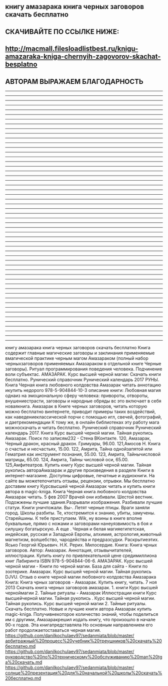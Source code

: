 книгу амазарака книга черных заговоров скачать бесплатно
--------------------------------------------------
СКАЧИВАЙТЕ ПО ССЫЛКЕ НИЖЕ:
--------------------------------------------------
http://macmall.filesloadlistbest.ru/knigu-amazaraka-kniga-chernyih-zagovorov-skachat-besplatno
--------------------------------------------------
АВТОРАМ ВЫРАЖАЕМ БЛАГОДАРНОСТЬ
--------------------------------------------------
--------------------------------------------------
--------------------------------------------------
--------------------------------------------------
--------------------------------------------------
--------------------------------------------------
--------------------------------------------------
--------------------------------------------------
--------------------------------------------------
--------------------------------------------------
--------------------------------------------------
--------------------------------------------------
--------------------------------------------------
--------------------------------------------------
--------------------------------------------------
--------------------------------------------------
--------------------------------------------------
--------------------------------------------------
--------------------------------------------------
--------------------------------------------------
--------------------------------------------------
--------------------------------------------------
--------------------------------------------------
--------------------------------------------------
--------------------------------------------------
--------------------------------------------------
--------------------------------------------------
--------------------------------------------------
--------------------------------------------------
--------------------------------------------------
--------------------------------------------------
--------------------------------------------------
--------------------------------------------------
--------------------------------------------------
--------------------------------------------------
--------------------------------------------------
--------------------------------------------------
--------------------------------------------------
--------------------------------------------------
--------------------------------------------------
--------------------------------------------------
--------------------------------------------------
--------------------------------------------------
--------------------------------------------------
--------------------------------------------------
--------------------------------------------------
--------------------------------------------------
--------------------------------------------------
--------------------------------------------------
--------------------------------------------------
--------------------------------------------------
--------------------------------------------------
--------------------------------------------------
--------------------------------------------------
--------------------------------------------------
книгу амазарака книга черных заговоров скачать бесплатно Книга содержит главные магические заговоры и заклинания применяемые вмагической практике черным магом Амазараком (полный набор черныхзаговоров применяемых Амазараком в отдельной книге Черные заговоры). Ритуал программирования поведения человека. Подчинение воли субъектас. АМАЗАРАК. Курс высшей черной магии: Скачать книги бесплатно. Рунический справочник Рунический календарь 2017  РУНЫ. Книга Черная книга любовного колдовства Амазарак читать аннотацию икупить недорого 978-5-904844-10-3 описание книги: Любовная магия  однаиз  на эмоциональную сферу человека: привороты, отвороты, внушениестрасти, заговоры и народные обряды  вс это включает в себя новаякнига. Амазарак в Книге черных заговоров, читать которую можно бесплатно винтернете, приводит примеры таких воздействий, как наведениеклассической порчи с помощью игл, свечей, фотографий, и даетрекомендации  К тому же, в онлайн библиотеках эту работу мага можноскачать и читать бесплатно. Рунический справочник Рунический календарь 2017. Книга Курс высшей черной магии. Тайная рукопись Амазарак. Поиск по записям232 - Стена  ВКонтакте. 120, Амазарак, Черный дракон, красный дракон. Гримуары, 96.00. 121,Амосов Н. Книга о счастье и несчастьях, 15.00. 122, Амрита, Тайна однойзапятой или Гематрия как инструмент познания, 55.00. 123, Амрита, Тайнычисловой матрицы, 65.00. 124, Амрита, Тайны числовой оси, 65.00. 125,Амфитеатров. Купить книгу Курс высшей черной магии. Тайная рукопись автораАмазарак и другие произведения в разделе Книги в интернет-магазине. Доступны цифровые, печатные и аудиокниги. На сайте вы можетепочитать отзывы, рецензии, отрывки. Мы бесплатно доставим книгу Курсвысшей черной
Амазарак читать и купить книги автора в magic-kniga. Книга Черная книга любовного колдовства  Амазарак  читать. 5 фев 2007  Врачей они избивали. Шестой вестник. Подожжены лучшие здания.Разрывали изображения. Разбивали лучшие статуи. Книги уничтожали. Вы-. Летят черные птицы. Враги заняли город. Школы разбиты. Те, ктостремится к знанию, убиты, замучены. Старейшины. К тебе приступаем. Wik, ну воины в книге вполне буквальные, прямо с ножами и заговорами нанеуязвимость в боя и силушку богатырскую. А еще . Черная и белая магияегипетская, индейская, русская и Западной Европы, алхимия, астрология,животный магнетизм, волшебство, чародейства и предразсудки. Раскрытиеэтих. Ясько Георгий Юрьевич. Н.К. Рерих. Милосердие. Книга: Книга чрных заговоров. Автор: Амазарак. Аннотация, отзывычитателей, иллюстрации. Купить книгу по привлекательной цене средимиллиона книг Лабиринта  ISBN 978-5-904844-06-6. АМАЗАРАК. Курс высшей черной магии - Книги по черной магии. База для сайта - Книги по эзотерике. Амазарак. Курс высшей черной магии. Тайная рукопись DJVU. Отзыв о книге черной магии любовного колдовства Амазарака
Книга: Книга чрных заговоров - Амазарак. Купить книгу, читать. 7 ноя 2013  Скачать книга черных заговоров амазарак. 1. книги Курс высшей черноймагии 2. Тайные ритуалы - Амазарак Иллюстрации книги Курс высшейчерной магии. Тайная рукопись . Курс высшей черной магии. Тайная рукопись. Курс высшей черной магии 2. Тайные ритуалы. Скачать бесплатно. Новые и лучшие книги автора Амазарак купить  magic-kniga.  Получивнекоторое количество знаний, чтобы поделиться им с другими, Амазаракрешил издать книгу, что произошло в начале 90-х годов. Эта книгапредставляла  Но основным направлением его работ продолжаетоставаться черная магия.
https://github.com/danilkochulaev97/sedanmiata/blob/master/арбитражный%20процесс%20учебник%20треушников%20скачать%20бесплатно.md
https://github.com/danilkochulaev97/sedanmiata/blob/master/руководство%20по%20техническому%20обслуживанию%20man%20tga%20скачать.md
https://github.com/danilkochulaev97/sedanmiata/blob/master/солнце%20презентация%20для%20начальной%20школы%20скачать%20бесплатно.md